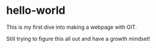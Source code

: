 # hello-world
This is my first dive into making a webpage with GIT.

Still trying to figure this all out and have a growth mindset!
